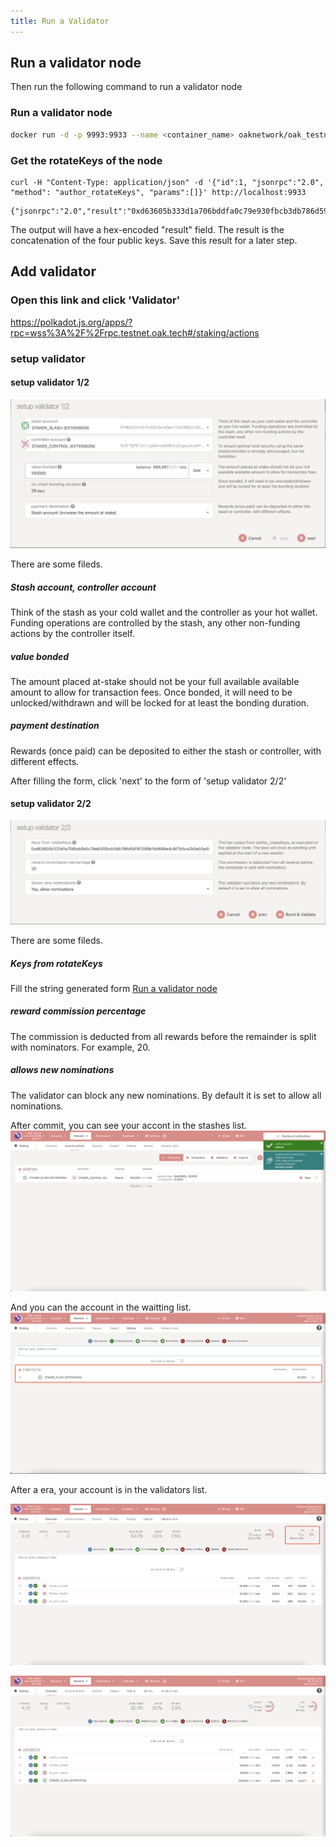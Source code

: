 ```yaml
---
title: Run a Validator
---
```


## Run a validator node

Then run the following command to run a validator node

### Run a validator node
```bash
docker run -d -p 9993:9933 --name <container_name> oaknetwork/oak_testnet:latest --name <node_name> --validator --rpc-cors all --rpc-methods=unsafe
```

### Get the rotateKeys of the node

```
curl -H "Content-Type: application/json" -d '{"id":1, "jsonrpc":"2.0", "method": "author_rotateKeys", "params":[]}' http://localhost:9933
```

```
{"jsonrpc":"2.0","result":"0xd63605b333d1a706bddfa0c79e930fbcb3db786d59181289b19d698e4c8f7b5ca2b5e55a59fa94bf0a147a4aa697c9ff90ed075923bf17d7c80ca1daccb2c31e10cb1cc74a53f5ce5fb048ac12e2d0c8d74eed658ba85dc6788e67077b5e871ad8dbf6d47a1233dd40d3b17ce6c130c274a3f83779105416c8e3e1c929f62618","id":1}
```

The output will have a hex-encoded "result" field. The result is the concatenation of the four public keys. Save this result for a later step.


## Add validator

### Open this link and click 'Validator'
https://polkadot.js.org/apps/?rpc=wss%3A%2F%2Frpc.testnet.oak.tech#/staking/actions

### setup validator

#### setup validator 1/2
![setup_validator_1](assets/images/validator/setup_validator_1.png)

There are some fileds.

##### Stash account, controller account
Think of the stash as your cold wallet and the controller as your hot wallet. Funding operations are controlled by the stash, any other non-funding actions by the controller itself.


##### value bonded
The amount placed at-stake should not be your full available available amount to allow for transaction fees.
Once bonded, it will need to be unlocked/withdrawn and will be locked for at least the bonding duration.

##### payment destination
Rewards (once paid) can be deposited to either the stash or controller, with different effects.

After filling the form, click 'next' to the form of 'setup validator 2/2'

#### setup validator 2/2

![setup_validator_2](assets/images/validator/setup_validator_2.png)

There are some fileds.

##### Keys from rotateKeys
Fill the string generated form [Run a validator node](https://github.com/OAK-Foundation/OAK-blockchain/blob/add_validator_setup_doc/docs/validator-setup.md#run-a-validator-node)

##### reward commission percentage
The commission is deducted from all rewards before the remainder is split with nominators.
For example, 20.

##### allows new nominations
The validator can block any new nominations. By default it is set to allow all nominations.

After commit, you can see your accont in the stashes list.
![stashes](assets/images/validator/stashes.png)

And you can the account in the waitting list.
![waitting](assets/images/validator/waitting.png)

After a era, your account is in the validators list.

![era](assets/images/validator/era.png)

![validators](assets/images/validator/validators.png)
